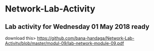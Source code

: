 # Network-Lab-Activity

## Lab activity for Wednesday 01 May 2018 ready

download this> https://github.com/bana-handaga/Network-Lab-Activity/blob/master/modul-09/lab-network-module-09.pdf


